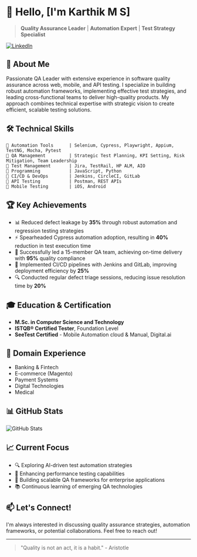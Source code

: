 # 👋 Hello, [I'm Karthik M S]

> **Quality Assurance Leader** | **Automation Expert** | **Test Strategy Specialist**

[![LinkedIn](https://img.shields.io/badge/LinkedIn-0077B5?style=for-the-badge&logo=linkedin&logoColor=white)](https://www.linkedin.com/in/karthik-m-s-34346916/)


## 🚀 About Me

Passionate QA Leader with extensive experience in software quality assurance across web, mobile, and API testing. I specialize in building robust automation frameworks, implementing effective test strategies, and leading cross-functional teams to deliver high-quality products. My approach combines technical expertise with strategic vision to create efficient, scalable testing solutions.

## 🛠️ Technical Skills

```
🔹 Automation Tools      | Selenium, Cypress, Playwright, Appium, TestNG, Mocha, Pytest
🔹 QA Management         | Strategic Test Planning, KPI Setting, Risk Mitigation, Team Leadership
🔹 Test Management       | Jira, TestRail, HP ALM, AIO
🔹 Programming           | JavaScript, Python
🔹 CI/CD & DevOps        | Jenkins, CircleCI, GitLab
🔹 API Testing           | Postman, REST APIs
🔹 Mobile Testing        | iOS, Android
```

## 🏆 Key Achievements

- 📊 Reduced defect leakage by **35%** through robust automation and regression testing strategies
- ⚡ Spearheaded Cypress automation adoption, resulting in **40%** reduction in test execution time
- 👥 Successfully led a 15-member QA team, achieving on-time delivery with **95%** quality compliance
- 🔄 Implemented CI/CD pipelines with Jenkins and GitLab, improving deployment efficiency by **25%**
- 🔍 Conducted regular defect triage sessions, reducing issue resolution time by **20%**

## 🎓 Education & Certification

- **M.Sc. in Computer Science and Technology** 
- **ISTQB® Certified Tester**, Foundation Level
- **SeeTest Certified** - Mobile Automation cloud & Manual, Digital.ai

## 💼 Domain Experience

- Banking & Fintech
- E-commerce (Magento)
- Payment Systems
- Digital Technologies
- Medical

## 📊 GitHub Stats

![GitHub Stats](https://github-readme-stats.vercel.app/api?username=KarthikBKK&show_icons=true&theme=radical)

## 📈 Current Focus

- 🔍 Exploring AI-driven test automation strategies
- 🌱 Enhancing performance testing capabilities
- 🤝 Building scalable QA frameworks for enterprise applications
- 📚 Continuous learning of emerging QA technologies

## 📫 Let's Connect!

I'm always interested in discussing quality assurance strategies, automation frameworks, or potential collaborations. Feel free to reach out!

---

> "Quality is not an act, it is a habit." - Aristotle
